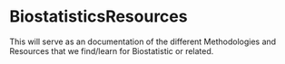 # BiostatisticsResources
This will serve as an documentation of the different Methodologies and Resources that we find/learn for Biostatistic or related. 
